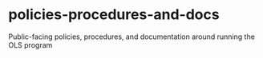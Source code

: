 # policies-procedures-and-docs
Public-facing policies, procedures, and documentation around running the OLS program
